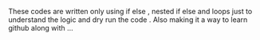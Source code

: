 These codes are written only using  if else , nested if else and loops just to understand the logic and dry run the code . Also making it a way to learn github along with ...

